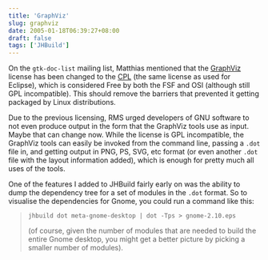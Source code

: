 ```yaml
---
title: 'GraphViz'
slug: graphviz
date: 2005-01-18T06:39:27+08:00
draft: false
tags: ['JHBuild']
---
```


On the `gtk-doc-list` mailing list, Matthias mentioned that the
[GraphViz](http://www.graphviz.org/) license has been changed to the
[CPL](http://www.opensource.org/licenses/cpl.php) (the same license as
used for Eclipse), which is considered Free by both the FSF and OSI
(although still GPL incompatible). This should remove the barriers that
prevented it getting packaged by Linux distributions.

Due to the previous licensing, RMS urged developers of GNU software to
not even produce output in the form that the GraphViz tools use as
input. Maybe that can change now. While the license is GPL incompatible,
the GraphViz tools can easily be invoked from the command line, passing
a `.dot` file in, and getting output in PNG, PS, SVG, etc format (or
even another `.dot` file with the layout information added), which is
enough for pretty much all uses of the tools.

One of the features I added to JHBuild fairly early on was the ability
to dump the dependency tree for a set of modules in the `.dot` format.
So to visualise the dependencies for Gnome, you could run a command like
this:

>     jhbuild dot meta-gnome-desktop | dot -Tps > gnome-2.10.eps
>
> (of course, given the number of modules that are needed to build the
> entire Gnome desktop, you might get a better picture by picking a
> smaller number of modules).
